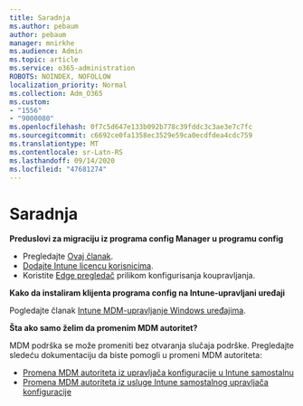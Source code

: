 ```yaml
---
title: Saradnja
ms.author: pebaum
author: pebaum
manager: mnirkhe
ms.audience: Admin
ms.topic: article
ms.service: o365-administration
ROBOTS: NOINDEX, NOFOLLOW
localization_priority: Normal
ms.collection: Adm_O365
ms.custom:
- "1556"
- "9000080"
ms.openlocfilehash: 0f7c5d647e133b092b778c39fddc3c3ae3e7c7fc
ms.sourcegitcommit: c6692ce0fa1358ec3529e59ca0ecdfdea4cdc759
ms.translationtype: MT
ms.contentlocale: sr-Latn-RS
ms.lasthandoff: 09/14/2020
ms.locfileid: "47681274"
---
```

# <a name="co-management"></a>Saradnja

**Preduslovi za migraciju iz programa config Manager u programu config**

- Pregledajte [Ovaj članak](https://docs.microsoft.com/configmgr/mdm/deploy-use/migrate-hybridmdm-to-intunesa).
- [Dodajte Intune licencu korisnicima](https://docs.microsoft.com/intune/licenses-assign).
- Koristite [Edge pregledač](https://www.microsoft.com/windows/microsoft-edge) prilikom konfigurisanja koupravljanja.

**Kako da instaliram klijenta programa config na Intune-upravljani uređaji**

Pogledajte članak [Intune MDM-upravljanje Windows uređajima](https://docs.microsoft.com/configmgr/core/clients/deploy/deploy-clients-to-windows-computers#bkmk_mdm).

**Šta ako samo želim da promenim MDM autoritet?**

MDM podrška se može promeniti bez otvaranja slučaja podrške. Pregledajte sledeću dokumentaciju da biste pomogli u promeni MDM autoriteta:

- [Promena MDM autoriteta iz upravljača konfiguracije u Intune samostalnu](https://docs.microsoft.com/configmgr/mdm/deploy-use/migrate-change-mdm-authority)
- [Promena MDM autoriteta iz usluge Intune samostalnog upravljača konfiguracije](https://docs.microsoft.com/configmgr/mdm/deploy-use/change-mdm-authority)
